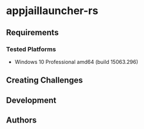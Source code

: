 # appjaillauncher-rs

## Requirements
 
### Tested Platforms
 * Windows 10 Professional amd64 (build 15063.296)

## Creating Challenges
## Development

## Authors
